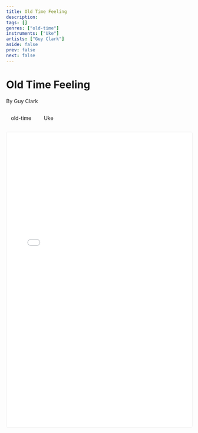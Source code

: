 ```yaml
---
title: Old Time Feeling
description: 
tags: []
genres: ["old-time"]
instruments: ["Uke"]
artists: ["Guy Clark"]
aside: false
prev: false
next: false
---
```


# Old Time Feeling

By Guy Clark



<div class="metadata-badges">
  <div class="badge-list">
        <span class="vp-raw badge badge-genre">old-time</span>
        <span class="badge badge-instrument">Uke</span>
    
  </div>
</div>

<div class="score-viewer">
  <iframe 
    src="/uploads/old-time-feeling-in-c-for-uke-.pdf#toolbar=0&navpanes=0" 
    width="100%" 
    height="800px" 
    frameborder="0"
    allow="fullscreen"
    loading="lazy"
    type="application/pdf"
  ></iframe>
</div>

<style>
.score-viewer {
  width: 100%;
  height: 800px;
  border: 1px solid #eee;
  border-radius: 4px;
  overflow: hidden;
}

.metadata-badges {
  margin: 1.5rem 0;
}

.badge-list {
  display: flex;
  flex-wrap: wrap;
  gap: 0.5rem;
}

.badge {
  display: inline-block;
  padding: 0.25rem 0.75rem;
  border-radius: 1rem;
  font-size: 0.875rem;
  border: 1px solid transparent;
}
</style>
